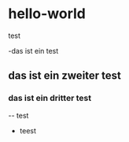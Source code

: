 # hello-world
test

-das ist ein test


## das ist ein zweiter test

### das ist ein dritter test

-- test
- teest

